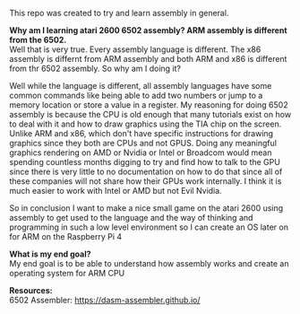 This repo was created to try and learn assembly in general.

**Why am I learning atari 2600 6502 assembly? ARM assembly is different from the 6502.**<br>
Well that is very true. Every assembly language is different. The x86 assembly is differnt from ARM assembly and both ARM and x86 is different from thr 6502 assembly. So why am I doing it?

Well while the language is different, all assembly languages have some common commands like being able to add two numbers or jump to a memory location or store a value in a register. My reasoning for doing 6502 assembly is because the CPU is old enough that many tutorials exist on how to deal with it and how to draw graphics using the TIA chip on the screen. Unlike ARM and x86, which don't have specific instructions for drawing graphics since they both are CPUs and not GPUS. Doing any meaningful graphics rendering on AMD or Nvidia or Intel or Broadcom would mean spending countless months digging to try and find how to talk to the GPU since there is very little to no documentation on how to do that since all of these companies will not share how their GPUs work internally. I think it is much easier to work with Intel or AMD but not Evil Nvidia.

So in conclusion I want to make a nice small game on the atari 2600 using assembly to get used to the language and the way of thinking and programming in such a low level environment so I can create an OS later on for ARM on the Raspberry Pi 4

**What is my end goal?**<br>
My end goal is to be able to understand how assembly works and create an operating system for ARM CPU

**Resources:**<br>
6502 Assembler: https://dasm-assembler.github.io/

